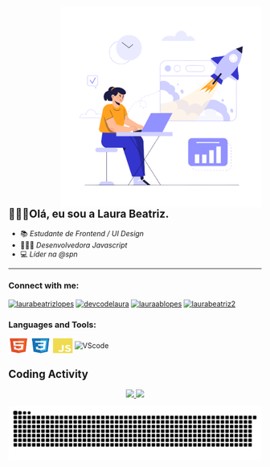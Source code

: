 <img src="codegirl.png" min-width="300px" max-width="400px" width="400px" align="right" alt="ilustra" style="margin-left: 100px">

## 🙋🏾‍♀Olá, eu sou a Laura Beatriz.

  - 📚 *Estudante de Frontend / UI Design*  
  - 👩🏿‍💻 *Desenvolvedora Javascript*
  - 💻 *Líder na @spn*
  
----

<h3 align="left">Connect with me:</h3>
<p align="left">
<a href="https://linkedin.com/in/laurabeatrizlopes" target="blank"><img align="center" src="https://raw.githubusercontent.com/rahuldkjain/github-profile-readme-generator/master/src/images/icons/Social/linked-in-alt.svg" alt="laurabeatrizlopes" height="30" width="40" /></a>
<a href="https://fb.com/devcodelaura" target="blank"><img align="center" src="https://raw.githubusercontent.com/rahuldkjain/github-profile-readme-generator/master/src/images/icons/Social/facebook.svg" alt="devcodelaura" height="30" width="40" /></a>
<a href="https://instagram.com/lauraablopes" target="blank"><img align="center" src="https://raw.githubusercontent.com/rahuldkjain/github-profile-readme-generator/master/src/images/icons/Social/instagram.svg" alt="lauraablopes" height="30" width="40" /></a>
<a href="https://www.behance.net/laurabeatriz2" target="blank"><img align="center" src="https://raw.githubusercontent.com/rahuldkjain/github-profile-readme-generator/master/src/images/icons/Social/behance.svg" alt="laurabeatriz2" height="30" width="40" /></a>
</p>

<h3 align="left">Languages and Tools:</h3>
<div style="display: inline_block">
<img align="center" alt="Go-HTML" height="30" width="40" src="https://raw.githubusercontent.com/devicons/devicon/master/icons/html5/html5-original.svg"> 
<img align="center" alt="Go-CSS" height="30" width="40" src="https://raw.githubusercontent.com/devicons/devicon/master/icons/css3/css3-original.svg">
<img align="center" alt="Go-Js" height="30" width="40" src="https://raw.githubusercontent.com/devicons/devicon/master/icons/javascript/javascript-plain.svg">
<img align="center" alt="VScode" height="35" width="50" src="https://cdn.jsdelivr.net/gh/devicons/devicon/icons/vscode/vscode-original-wordmark.svg" />
</div>

## Coding Activity

 <div align="center">
  <a href="https://github.com/lauradevcode">
  <img height="180em" src="https://github-readme-stats.vercel.app/api?username=lauradevcode&show_icons=true&theme=dracula&include_all_commits=true&count_private=true"/>
  <img height="180em" src="https://github-readme-stats.vercel.app/api/top-langs/?username=lauradevcode&layout=compact&langs_count=16&theme=dracula"/>
<div>

![Snake animation](https://github.com/lauradevcode/lauradevcode/blob/output/github-contribution-grid-snake.svg)
